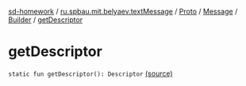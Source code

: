 [sd-homework](../../../../index.md) / [ru.spbau.mit.belyaev.textMessage](../../../index.md) / [Proto](../../index.md) / [Message](../index.md) / [Builder](index.md) / [getDescriptor](.)

# getDescriptor

`static fun getDescriptor(): Descriptor` [(source)](https://github.com/StasBel/sd-homework/blob/InstantMessenger/src/main/kotlin/ru/spbau/mit/belyaev/textMessage/Proto.java#L406)